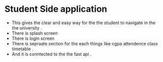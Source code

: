 # Student  Side application 
- This gives the clear and easy way for the the student to navigate in the the university .
- There is splash screen 
- There is login screen 
- There is sepraate section for the each things like cgpa attendence class timetable  .
- And it is conntected to the the fast api  . 
